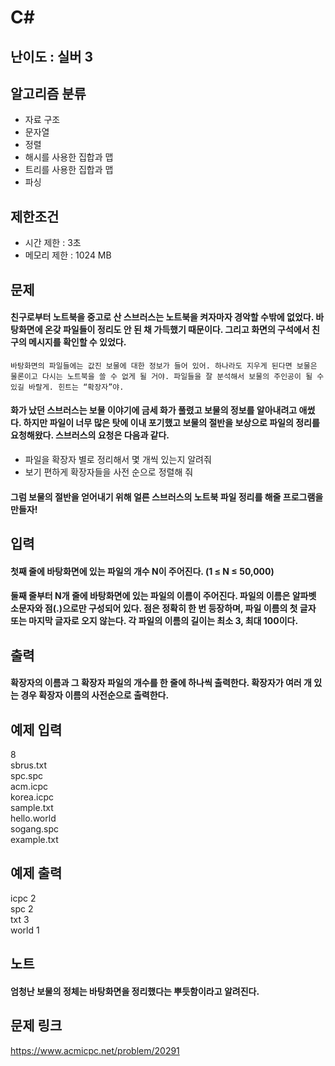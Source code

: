 # C#

## 난이도 : 실버 3

## 알고리즘 분류
  - 자료 구조
  - 문자열
  - 정렬
  - 해시를 사용한 집합과 맵
  - 트리를 사용한 집합과 맵
  - 파싱

## 제한조건
  - 시간 제한 : 3초
  - 메모리 제한 : 1024 MB

## 문제
#### 친구로부터 노트북을 중고로 산 스브러스는 노트북을 켜자마자 경악할 수밖에 없었다. 바탕화면에 온갖 파일들이 정리도 안 된 채 가득했기 때문이다. 그리고 화면의 구석에서 친구의 메시지를 확인할 수 있었다.
	바탕화면의 파일들에는 값진 보물에 대한 정보가 들어 있어. 하나라도 지우게 된다면 보물은 물론이고 다시는 노트북을 쓸 수 없게 될 거야. 파일들을 잘 분석해서 보물의 주인공이 될 수 있길 바랄게. 힌트는 “확장자”야.
#### 화가 났던 스브러스는 보물 이야기에 금세 화가 풀렸고 보물의 정보를 알아내려고 애썼다. 하지만 파일이 너무 많은 탓에 이내 포기했고 보물의 절반을 보상으로 파일의 정리를 요청해왔다. 스브러스의 요청은 다음과 같다.
  - 파일을 확장자 별로 정리해서 몇 개씩 있는지 알려줘
  - 보기 편하게 확장자들을 사전 순으로 정렬해 줘
#### 그럼 보물의 절반을 얻어내기 위해 얼른 스브러스의 노트북 파일 정리를 해줄 프로그램을 만들자!

## 입력
#### 첫째 줄에 바탕화면에 있는 파일의 개수 N이 주어진다. (1 ≤ N ≤ 50,000)
#### 둘째 줄부터 N개 줄에 바탕화면에 있는 파일의 이름이 주어진다. 파일의 이름은 알파벳 소문자와 점(.)으로만 구성되어 있다. 점은 정확히 한 번 등장하며, 파일 이름의 첫 글자 또는 마지막 글자로 오지 않는다. 각 파일의 이름의 길이는 최소 3, 최대 100이다.

## 출력
#### 확장자의 이름과 그 확장자 파일의 개수를 한 줄에 하나씩 출력한다. 확장자가 여러 개 있는 경우 확장자 이름의 사전순으로 출력한다.

## 예제 입력
8<br/>
sbrus.txt<br/>
spc.spc<br/>
acm.icpc<br/>
korea.icpc<br/>
sample.txt<br/>
hello.world<br/>
sogang.spc<br/>
example.txt<br/>

## 예제 출력
icpc 2<br/>
spc 2<br/>
txt 3<br/>
world 1<br/>

## 노트
#### 엄청난 보물의 정체는 바탕화면을 정리했다는 뿌듯함이라고 알려진다.

## 문제 링크
https://www.acmicpc.net/problem/20291